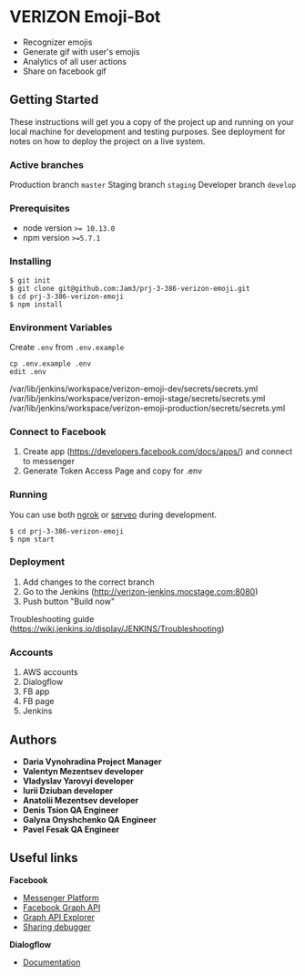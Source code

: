 # VERIZON Emoji-Bot

* Recognizer emojis
* Generate gif with user's emojis
* Analytics of all user actions
* Share on facebook gif

## Getting Started

These instructions will get you a copy of the project up and running on your local machine for development and testing purposes. See deployment for notes on how to deploy the project on a live system.

### Active branches

Production branch `master`
Staging branch `staging`
Developer branch `develop`

### Prerequisites
 
* node version `>= 10.13.0`
* npm version `>=5.7.1` 

### Installing

```
$ git init
$ git clone git@github.com:Jam3/prj-3-386-verizon-emoji.git
$ cd prj-3-386-verizon-emoji
$ npm install
```


### Environment Variables
Create `.env` from `.env.example`
```
cp .env.example .env
edit .env
```
/var/lib/jenkins/workspace/verizon-emoji-dev/secrets/secrets.yml
/var/lib/jenkins/workspace/verizon-emoji-stage/secrets/secrets.yml
/var/lib/jenkins/workspace/verizon-emoji-production/secrets/secrets.yml

### Connect to Facebook
1. Create app (https://developers.facebook.com/docs/apps/) and connect to messenger
2. Generate Token Access Page and copy for .env

### Running

You can use both [ngrok](https://ngrok.com) or [serveo](https://serveo.net) during development.

```
$ cd prj-3-386-verizon-emoji
$ npm start
```
### Deployment
1. Add changes to the correct branch
2. Go to the Jenkins (http://verizon-jenkins.mocstage.com:8080)
3. Push button "Build now" 
  
Troubleshooting guide (https://wiki.jenkins.io/display/JENKINS/Troubleshooting)  


### Accounts
1. AWS accounts
2. Dialogflow
3. FB app
4. FB page
5. Jenkins



## Authors

* **Daria Vynohradina Project Manager**
* **Valentyn Mezentsev developer**
* **Vladyslav Yarovyi developer**
* **Iurii Dziuban developer**
* **Anatolii Mezentsev developer**
* **Denis Tsion QA Engineer**
* **Galyna Onyshchenko QA Engineer**
* **Pavel Fesak QA Engineer**

 
## Useful links

**Facebook**
* [Messenger Platform](https://developers.facebook.com/docs/messenger-platform)
* [Facebook Graph API](https://developers.facebook.com/docs/graph-api)
* [Graph API Explorer](https://developers.facebook.com/tools/explorer)
* [Sharing debugger](https://developers.facebook.com/tools/debug/sharing/)

**Dialogflow**
* [Documentation](https://dialogflow.com/docs/reference/v2-agent-setup)

